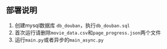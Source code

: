 ## 部署说明
1. 创建mysql数据库 `db_douban`，执行`db_douban.sql`
2. 首次运行请删除`movie_data.csv`和`page_progress.json`两个文件
3. 运行`main.py`或者异步的`main_async.py`
